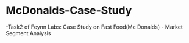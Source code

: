 # McDonalds-Case-Study
-Task2 of Feynn Labs: Case Study on Fast Food(Mc Donalds) - Market Segment Analysis
